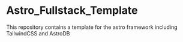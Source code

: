 # Astro_Fullstack_Template
This repository contains a template for the astro framework including TailwindCSS and AstroDB
